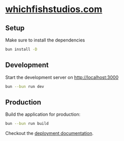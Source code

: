 # [whichfishstudios.com](https://whichfishstudios.com)

## Setup

Make sure to install the dependencies

```bash
bun install -D
```

## Development

Start the development server on <http://localhost:3000>

```bash
bun --bun run dev
```

## Production

Build the application for production:

```bash
bun --bun run build
```

Checkout the [deployment documentation](https://v3.nuxtjs.org/docs/deployment).